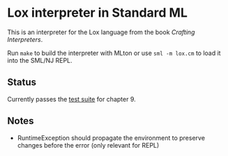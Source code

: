 # Lox interpreter in Standard ML

This is an interpreter for the Lox language from the book _Crafting
Interpreters_.

Run `make` to build the interpreter with MLton or use `sml -m lox.cm` to load it
into the SML/NJ REPL.

## Status

Currently passes the [test suite][test-suite] for chapter 9.

## Notes

- RuntimeException should propagate the environment to preserve changes before
  the error (only relevant for REPL)

[test-suite]: https://github.com/munificent/craftinginterpreters?tab=readme-ov-file#testing
